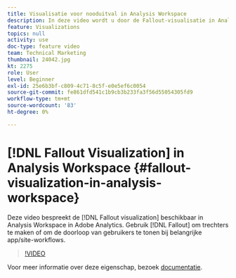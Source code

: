 ```yaml
---
title: Visualisatie voor nooduitval in Analysis Workspace
description: In deze video wordt u door de Fallout-visualisatie in Analysis Workspace in Adobe Analytics geleid. Gebruik Fallout om trechters te maken of om de doorloop van gebruikers te tonen bij belangrijke app-/siteworkflows.
feature: Visualizations
topics: null
activity: use
doc-type: feature video
team: Technical Marketing
thumbnail: 24042.jpg
kt: 2275
role: User
level: Beginner
exl-id: 25e6b3bf-c809-4c71-8c5f-e0e5ef6c0054
source-git-commit: fe861dfd541c1b9cb3b233fa3f56d55054305fd9
workflow-type: tm+mt
source-wordcount: '83'
ht-degree: 0%

---
```


# [!DNL Fallout Visualization] in Analysis Workspace {#fallout-visualization-in-analysis-workspace}

Deze video bespreekt de [!DNL Fallout visualization] beschikbaar in Analysis Workspace in Adobe Analytics. Gebruik [!DNL Fallout] om trechters te maken of om de doorloop van gebruikers te tonen bij belangrijke app/site-workflows.

>[!VIDEO](https://video.tv.adobe.com/v/24042/?quality=12)

Voor meer informatie over deze eigenschap, bezoek [documentatie](https://experienceleague.adobe.com/docs/analytics/analyze/analysis-workspace/visualizations/fallout/fallout-flow.html?lang=en).
